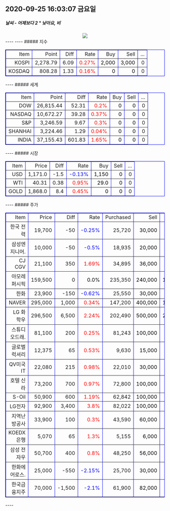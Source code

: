 ##  2020-09-25 16:03:07   금요일 
##### 날씨   -   어제보다 2 ° 낮아요, 비
<center><img src="../img/naver_weather_week.png"></center>
----
----
##### 지수
<table border="1" bordercolor="blue" align = "center" >
<tr align = "right" > <td>Item</td><td>Point</td><td>Diff</td><td>Rate</td><td>Buy</td><td>Sell</td><td>...</td>  </tr>
<tr align = "right" > <td>KOSPI</td><td>2,278.79</td><td>6.09</td><td><font size="3" color="red" >0.27%</font> </td><td><font size="3" color="black">2,000</font></td><td><font size="3" color="black">3,000</font></td><td>0</td>  </tr>
<tr align = "right" > <td>KOSDAQ</td><td>808.28</td><td>1.33</td><td><font size="3" color="red" >0.16%</font> </td><td><font size="3" color="black">0</font></td><td><font size="3" color="black">0</font></td><td>0</td>  </tr>
</table>
----
##### 세계
<table border="1" bordercolor="blue" align = "center" >
<tr align = "right" > <td>Item</td><td>Point</td><td>Diff</td><td>Rate</td><td>Buy</td><td>Sell</td><td>...</td>  </tr>
<tr align = "right" > <td>DOW</td><td>26,815.44</td><td>52.31</td><td><font size="3" color="red" >0.2%</font></td><td><font size="3" color="black">0</font></td><td><font size="3" color="black">0</font></td><td>0</td>  </tr>
<tr align = "right" > <td>NASDAQ</td><td>10,672.27</td><td>39.28</td><td><font size="3" color="red" >0.37%</font></td><td><font size="3" color="black">0</font></td><td><font size="3" color="black">0</font></td><td>0</td>  </tr>
<tr align = "right" > <td>S&P</td><td>3,246.59</td><td>9.67</td><td><font size="3" color="red" >0.3%</font></td><td><font size="3" color="black">0</font></td><td><font size="3" color="black">0</font></td><td>0</td>  </tr>
<tr align = "right" > <td>SHANHAI</td><td>3,224.46</td><td>1.29</td><td><font size="3" color="red" >0.04%</font></td><td><font size="3" color="black">0</font></td><td><font size="3" color="black">0</font></td><td>0</td>  </tr>
<tr align = "right" > <td>INDIA</td><td>37,155.43</td><td>601.83</td><td><font size="3" color="red" >1.65%</font></td><td><font size="3" color="black">0</font></td><td><font size="3" color="black">0</font></td><td>0</td>  </tr>
</table>
----
##### 시장
<table border="1" bordercolor="blue" align = "center" >
<tr align = "right" > <td>Item</td><td>Price</td><td>Diff</td><td>Rate</td><td>Buy</td><td>Sell</td><td>...</td>  </tr>
<tr align = "right" > <td>USD</td><td>1,171.0</td><td>-1.5</td><td><font size="3" color="blue">-0.13%</font></td><td><font size="3" color="black">1,150</font></td><td><font size="3" color="black">0</font></td><td>0</td>  </tr>
<tr align = "right" > <td>WTI</td><td>40.31</td><td>0.38</td><td><font size="3" color="red">0.95%</font></td><td><font size="3" color="black">29.0</font></td><td><font size="3" color="black">0</font></td><td>0</td>  </tr>
<tr align = "right" > <td>GOLD</td><td>1,868.0</td><td>8.4</td><td><font size="3" color="red">0.45%</font></td><td><font size="3" color="black">0</font></td><td><font size="3" color="black">0</font></td><td>0</td>  </tr>
</table>
----
##### 주가
<table border="1" bordercolor="blue" align = "center" >
<tr align = "right" > <td>Item</td><td>Price</td><td>Diff</td><td>Rate</td><td>Purchased</td><td>Sell</td><td>Buy</td>  </tr>
<tr align = "right" > <td>한국 전력</td><td>19,700</td><td>-50</td><td><font size="3" color="blue">-0.25%</font></td><td>25,720</td><td><font size="3" color="black">30,000</font></td><td><font size="3" color="black">14,000</font></td>  </tr>
<tr align = "right" > <td>삼성엔지니어.</td><td>10,000</td><td>-50</td><td><font size="3" color="blue">-0.5%</font></td><td>18,935</td><td><font size="3" color="black">20,000</font></td><td><font size="3" color="black">8,000</font></td>  </tr>
<tr align = "right" > <td>CJ CGV</td><td>21,100</td><td>350</td><td><font size="3" color="red">1.69%</font></td><td>34,895</td><td><font size="3" color="black">36,000</font></td><td><font size="3" color="black">0</font></td>  </tr>
<tr align = "right" > <td>아모레퍼시픽</td><td>159,500</td><td>0</td><td><font size="3" color="black">0.0%</font></td><td>235,350</td><td><font size="3" color="black">240,000</font></td><td><font size="3" color="black">130,000</font></td>  </tr>
<tr align = "right" > <td>한화</td><td>23,900</td><td>-150</td><td><font size="3" color="blue">-0.62%</font></td><td>25,550</td><td><font size="3" color="black">30,000</font></td><td><font size="3" color="black">20,000</font></td>  </tr>
<tr align = "right" > <td>NAVER</td><td>295,000</td><td>1,000</td><td><font size="3" color="red">0.34%</font></td><td>147,200</td><td><font size="3" color="black">400,000</font></td><td><font size="3" color="black">150,000</font></td>  </tr>
<tr align = "right" > <td>LG 화학우</td><td>296,500</td><td>6,500</td><td><font size="3" color="red">2.24%</font></td><td>202,490</td><td><font size="3" color="black">500,000</font></td><td><font size="3" color="black">200,000</font></td>  </tr>
<tr align = "right" > <td>스튜디오드래.</td><td>81,100</td><td>200</td><td><font size="3" color="red">0.25%</font></td><td>81,243</td><td><font size="3" color="black">100,000</font></td><td><font size="3" color="black">78,000</font></td>  </tr>
<tr align = "right" > <td>글로벌럭셔리</td><td>12,375</td><td>65</td><td><font size="3" color="red">0.53%</font></td><td>9,630</td><td><font size="3" color="black">15,000</font></td><td><font size="3" color="black">10,000</font></td>  </tr>
<tr align = "right" > <td>QV미국IT</td><td>22,080</td><td>215</td><td><font size="3" color="red">0.98%</font></td><td>22,010</td><td><font size="3" color="black">30,000</font></td><td><font size="3" color="black">20,000</font></td>  </tr>
<tr align = "right" > <td>호텔 신라</td><td>73,200</td><td>700</td><td><font size="3" color="red">0.97%</font></td><td>72,800</td><td><font size="3" color="black">100,000</font></td><td><font size="3" color="black">70,000</font></td>  </tr>
<tr align = "right" > <td>S-Oil</td><td>50,900</td><td>600</td><td><font size="3" color="red">1.19%</font></td><td>62,842</td><td><font size="3" color="black">100,000</font></td><td><font size="3" color="black">50,000</font></td>  </tr>
<tr align = "right" > <td>LG전자</td><td>92,900</td><td>3,400</td><td><font size="3" color="red">3.8%</font></td><td>82,022</td><td><font size="3" color="black">100,000</font></td><td><font size="3" color="black">60,000</font></td>  </tr>
<tr align = "right" > <td>지역난방공사</td><td>33,900</td><td>100</td><td><font size="3" color="red">0.3%</font></td><td>43,590</td><td><font size="3" color="black">60,000</font></td><td><font size="3" color="black">30,000</font></td>  </tr>
<tr align = "right" > <td>KOEDX은행</td><td>5,070</td><td>65</td><td><font size="3" color="red">1.3%</font></td><td>5,155</td><td><font size="3" color="black">6,000</font></td><td><font size="3" color="black">4,500</font></td>  </tr>
<tr align = "right" > <td>삼성 전자우</td><td>50,700</td><td>400</td><td><font size="3" color="red">0.8%</font></td><td>48,250</td><td><font size="3" color="black">56,000</font></td><td><font size="3" color="black">45,000</font></td>  </tr>
<tr align = "right" > <td>한화에어로스.</td><td>25,000</td><td>-550</td><td><font size="3" color="blue">-2.15%</font></td><td>25,700</td><td><font size="3" color="black">30,000</font></td><td><font size="3" color="black">0</font></td>  </tr>
<tr align = "right" > <td>한국금융지주</td><td>70,000</td><td>-1,500</td><td><font size="3" color="blue">-2.1%</font></td><td>61,900</td><td><font size="3" color="black">82,000</font></td><td><font size="3" color="black">60,000</font></td>  </tr>
</table>
----
